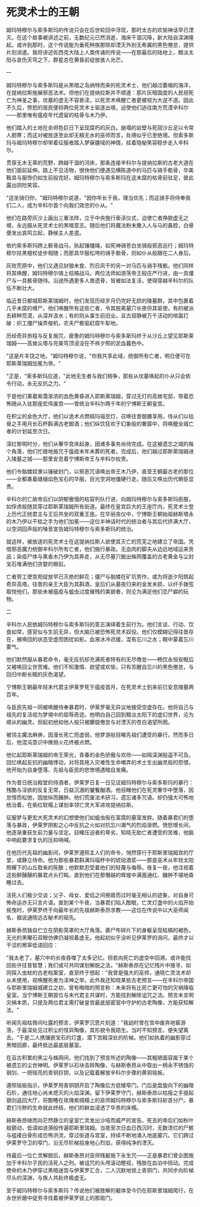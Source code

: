 # 死灵术士的王朝

姆玛特穆尔与索多斯玛的传说只会在后世轮回中浮现，那时太古的欢愉神话早已湮灭。在这个故事被讲述之前，无数纪元已然消逝，海床干涸沉降，新大陆自深渊隆起。或许到那时，这个传说能为垂死种族那除却湮灭外别无希冀的黑色倦怠，提供片刻消遣。我将讲述佐西克大陆上人类传诵的传说——在那最后的陆地上，黯淡太阳与哀伤天穹之下，群星总在黄昏前绽放骇人光芒。

一

姆玛特穆尔与索多斯玛是从黑暗之岛纳特而来的死灵术士，他们越过萎缩的海洋，在提纳拉斯施展邪恶法术。但他们在提纳拉斯并不顺遂：那片灰暗国度的人民视死亡为神圣之事，坟墓的虚无不容亵渎，以死灵术唤醒亡者更被视为大逆不道。因此不久后，愤怒的居民便将两位死灵术士驱逐出境，迫使他们逃往南方荒漠辛科尔——那里唯有瘟疫年代遗留的枯骨与木乃伊。

他们踏入的土地在余烬色巨日下呈现腐朽的灰白。崩塌的岩壁与死寂沙丘足以令常人胆寒；而这对被放逐至此却无粮无水的巫师而言，处境似乎已至绝境。但索多斯玛与姆玛特穆尔却带着征服者踏入梦寐疆域的神情，挂着隐秘笑容稳步走入辛科尔。

贯穿无木无草的荒野，跨越干涸的河床，那条连接辛科尔与提纳拉斯的古老大道在他们面前延伸。路上不见活物，很快他们便遇见横陈道中的马匹与骑手骸骨，华美鞍具与服饰仍如生前般完好。姆玛特穆尔与索多斯玛在这未腐的枯骨前驻足，彼此露出阴险笑容。

"这坐骑归你，"姆玛特穆尔说道，"因你年长于我，理当优先；而这骑手将侍奉我们二人，成为辛科尔首个向我们效忠的仆从。"

他们在路旁灰沙上画出三重法阵，立于中央施行亵渎仪式，迫使亡者挣脱虚无之境，永远服从死灵术士的黑暗意志。随后他们将魔法粉末撒入人与马的鼻腔，白骨便发出哀鸣立起，静候主人差遣。

依约索多斯玛跨上骸骨战马，执起镶缰绳，如死神骑苍白坐骑般邪恶巡行；姆玛特穆尔拄黑檀杖徒步相随；而那具华服松垮的骑手骸骨，则如仆从般跟在二人身后。

灰败荒原中，他们又遇见豺狼未食、烈日风干的另一对马匹与骑手残骸。他们同样将其唤醒，姆玛特穆尔骑上枯槁战马。两位法师如游荡帝王般庄严行进，由一具僵尸与一具骸骨随侍。沿途所遇更多人兽遗骨，皆被如法复活，使得穿越辛科尔的队伍不断壮大。

临近昔日都城耶斯莱瑞姆时，他们发现历经岁月仍完好无损的陵墓群，其中包裹着几乎未腐的缠尸。他们唤醒所有这些亡者，令其脱离墓穴长夜供其驱使。有的被派去耕种荒漠，从深井汲水；有的则从事生前旧业。亘古寂静被万千活动的喧嚣打破：织工僵尸操弄梭机，农夫尸骸驱赶腐牛犁地。

历经奇异旅程与反复施咒，疲惫的姆玛特穆尔与索多斯玛终于从沙丘上望见耶斯莱瑞姆——高耸尖塔与完美穹顶浸没在不祥夕照的淤血暮色中。

"这是片丰饶之地，"姆玛特穆尔说，"你我共享此域，统御所有亡者，明日便可在耶斯莱瑞姆加冕为帝。"

"正是，"索多斯玛应道，"此地无生者与我们相争，那些从坟墓唤起的仆从只会依令行动，永无反抗之力。"

于是他们乘着紫霭渐浓的血色黄昏进入耶斯莱瑞姆，穿过无灯的高耸宅邸，带着恐怖随从入驻那座宏伟废宫——曾统治辛科尔两千年的宁博斯王朝皇宫。

在积尘的金色大厅，他们以诡术点燃缟玛瑙空灯，召唤往昔御膳享用。侍从们以枯骨之手用月长石杯斟满古老御酒；他们纵饮狂欢于幻象般的奢靡中，将唤醒全城亡者的计划延至次日。

深红黎明时分，他们从奢华宫床起身，因诸多事务尚待完成。在这被遗忘之城的每个角落，他们忙碌地施咒于瘟疫末年未葬的死者。完成后，他们越过耶斯莱瑞姆进入陵墓之城——那里安息着宁博斯帝王与辛科尔权贵。

他们令骷髅奴隶以锤破封门，以邪恶咒语唤出帝王木乃伊，直至王朝最古老的那位——全都裹着缝缀焰色宝石的华服，目光空洞地僵硬行走。随后又唤出历代朝臣显贵。

辛科尔的亡故帝后们以阴郁傲慢的枯容列队行进，向姆玛特穆尔与索多斯玛臣服，如俘虏般随其穿过耶斯莱瑞姆所有街道。最终在皇宫巨大的王座厅内，死灵术士登上历代正统君主与王后共坐的双重王座。在华丽丧仪中，宁博斯王朝始祖赫斯塔永的木乃伊以干枯之手为他们加冕——这位半神话时代的统治者与其后代挤满大厅，以空洞回声般的嗓音宣告姆玛特穆尔与索多斯玛的统治。

就这样，被放逐的死灵术士在这提纳拉斯人欲使其灭亡的荒芜之地建立了帝国。凭借邪恶魔力统御辛科尔所有亡者，他们施行暴政。无血肉的脚夫从边远地域运来贡品；染疫尸体与熏香木乃伊为其奔走，从无尽墓穴搬出蛛网覆盖的古老黄金与尘封宝石堆满他们贪婪的眼前。

亡者劳工使宫苑绽放早已灭绝的鲜花；僵尸与骷髅在矿坑劳作，或为将逝夕阳筑起奇异高塔。往昔的亲王大臣为其斟酒，皇后们从墓夜归来的金发未损，以纤手拨弦取悦他们。那些未被瘟疫与蛆虫过度摧残的美貌者，则沦为满足他们恋尸癖的玩物。

二

辛科尔人民依姆玛特穆尔与索多斯玛的意志演绎着生前行为。他们言谈、行动、饮食如常，感官似与生前无异，但大脑已被恐怖死灵术奴役。他们仅模糊记得往昔存在，被唤回的状态空虚而困扰如影。血液冰冷迟缓，混有忘川之水；眼中蒙着忘川雾气。

他们默然服从暴君命令，毫无反抗却充满死者特有的无尽倦怠——畅饮永恒安眠后又被唤回尘世苦难。他们不知激情、欲望或欢愉，只有苏醒自忘川的黑色倦怠，与回归中断长眠的灰色渴望。

宁博斯王朝最年轻末代君主伊莱罗死于瘟疫首月，在死灵术士到来前已安息陵墓两百年。

与臣民先祖一同被唤醒侍奉暴君时，伊莱罗毫无异议地接受空虚存在。他将自己与祖先的复活视为梦境中的屈辱奇迹。他明白自己回到黯淡太阳下的虚幻世界，沦为顺从的幽灵。但起初他如他人般只被朦胧倦怠与对湮灭的苍白渴望所困。

被领主魔法麻痹，因漫长死亡而虚弱，他梦游般目睹先祖们遭受的暴行。然而多日后，他混沌意识中微弱火花终被点燃。

他忆起耶斯莱瑞姆的帝王荣光，青春的金色骄傲与欢欣——如隔深渊般遥不可及。回忆唤起反抗的幽暗悸动，对将其拖入灾难性生命嘲弄的术士生出幽灵般的怨恨。他开始为自身堕落、先祖与臣民的悲惨境遇暗自发痛。

作为昔日统治殿堂的侍酒者，伊莱罗日复一日见证姆玛特穆尔与索多斯玛的暴行：残酷与淫欲的反复无常，日益沉溺的饕餮酗酒。他目睹他们在死灵奢华中堕落，因怠惰而松弛，因放纵而臃肿。他们荒废法术研习，遗忘诸多咒语。却仍强大可怖地统治着，在紫红软榻上谋划率领亡灵大军进攻提纳拉斯。

征服梦与更宏大死灵术的幻想使他们如蛆虫般在富腐的墓室发胖。随着暴君们的堕落与暴政，伊莱罗阴影之心中反抗之火如对抗忘川潮气的烈焰渐燃。愤怒增长间，他逐渐重获生前力量与坚定。目睹压迫者的卑劣，知晓无助亡者遭受的苦难，他脑中响起要求复仇的压抑呐喊。

在他历代先祖的幽影间，伊莱罗遵照主人们的命令，悄然穿行于耶斯里瑞姆宫的厅堂，或静立待命。他为那些暴君斟满玛瑙杯中的琥珀酒浆——那是巫术从年轻太阳照耀下的山丘取来的陈酿；他默默忍受着他们的轻蔑与侮辱。夜复一夜，他注视着这些醉醺醺的暴君点头打盹，直到他们在那僭越的辉煌中满面通红、臃肿不堪地昏睡过去。

活死人们极少交谈；父子、母女、爱侣之间擦肩而过时毫无相认的迹象，对自身可怖命运亦无只言片语。直到某个午夜，当暴君们陷入酣眠，亡灵灯盏中的火焰开始摇曳时，伊莱罗终于向最年长的先祖赫斯泰昂求教——这位在传说中以大巫师闻名、据说通晓远古秘术的祖先。

赫斯泰昂独自伫立在阴影笼罩的大厅角落。裹尸布碎片下的身躯呈现枯槁的褐色，无光的黑曜石双眼仿佛仍凝视着虚无。他起初似乎没听见伊莱罗的询问，最终才以干涩的窸窣低语回应：

"我太老了，墓穴中的长夜吞噬了太多记忆。但若向死亡的虚空中回溯，或许能找回些许往昔智慧；我们或可共同谋划解脱之法。"赫斯泰昂在记忆残片中搜寻，如同探入虫蛀的古老档案室，直至终于想起："我曾是强大的巫师，通晓亡灵法术却从未使用，视唤醒死者为渎神之举。此外我还知晓某些古老预言——在辛科尔帝国与耶斯里瑞姆城建立之初，曾有晦暗的预言称：未来将有比死亡更可怕的灾祸降临皇室。当宁博斯王朝首位与末代君主共谋时，方能找到解除诅咒之法。预言未言明灾祸本质，只提及两位君主需打破皇宫最底层密室中守护的古老陶像，方能获知解法。"

听闻先祖枯唇间吐露的预言，伊莱罗沉思片刻道："我幼时曾在宫中废弃地窖游荡，于最深处见过积尘的怪异陶像，其形貌令我陌生。当时不知预言，便失望离去。"于是二人携镶嵌宝石的灯盏，潜下宫殿深处的阶梯。他们如执着的幽影穿过黑暗回廊，最终抵达最底层墓室。

在亘古积累的黑尘与蛛网间，他们找到了预言所述的陶像——其粗陋面容属于某个被遗忘的尘世神明。伊莱罗以石块击碎陶像，与赫斯泰昂从中取出一柄永不锈蚀的钢剑、一把锃亮的青铜巨钥，以及记载着解放辛科尔步骤的黄铜铭板。

遵照铭板指示，伊莱罗用青铜钥开启了陶像后方低矮窄门。门后是盘旋向下的幽暗石阶，通往地心尚未熄灭的火焰深渊。留下伊莱罗守门，赫斯泰昂以枯瘦之手提起钢剑返回大厅，将酣睡在玫瑰紫绸榻上的巫师姆玛特穆尔与索多斯玛斩首分尸。暴君们污秽的生命就此终结，他们的鲜血浸透了华贵的床榻。

赫斯泰昂继而向茫然静立的皇室亡灵发出沙哑而威严的宣告。死去的帝后们如秋叶般颤动，低语如涟漪般传遍耶斯里瑞姆。当夜至次日血日西沉时，无数溃烂的尸骸与褴褛白骨形成恐怖洪流，穿过街道与宫室，持续不断地涌入地底墓穴。它们跨过伊莱罗守卫的窄门，沿无尽阶梯投身地心烈焰，获得纯净的湮灭。

待最后一位亡灵解脱后，赫斯泰昂对巫师残躯施下永生咒——正是暴君们曾企图施加于辛科尔子民的活死人之刑。被诅咒的头颅滚动瞪视，残肢在血泊中扭动。完成使命的木乃伊穿过黑暗迷宫与伊莱罗汇合，二人沉默地锁上青铜门，共同步向阶梯尽头的深渊，与族人共赴终极虚无。

至于姆玛特穆尔与索多斯玛？传说他们被肢解的躯体至今仍在耶斯里瑞姆爬行，在永世折磨中徒劳寻找着被伊莱罗锁上的那扇门。